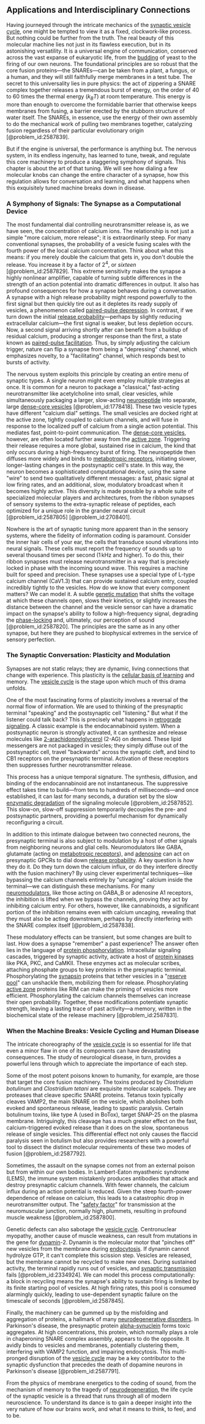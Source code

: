 ## Applications and Interdisciplinary Connections

Having journeyed through the intricate mechanics of the [synaptic vesicle cycle](@article_id:153669), one might be tempted to view it as a fixed, clockwork-like process. But nothing could be further from the truth. The real beauty of this molecular machine lies not just in its flawless execution, but in its astonishing versatility. It is a universal engine of communication, conserved across the vast expanse of eukaryotic life, from the [budding](@article_id:261617) of yeast to the firing of our own neurons. The foundational principles are so robust that the core fusion proteins—the SNAREs—can be taken from a plant, a fungus, or a human, and they will still faithfully merge membranes in a test tube. The secret to this universality lies in pure physics: the act of zippering a SNARE complex together releases a tremendous burst of energy, on the order of $40$ to $60$ times the thermal energy ($k_B T$) at room temperature. This energy is more than enough to overcome the formidable barrier that otherwise keeps membranes from fusing, a barrier erected by the stubborn structure of water itself. The SNAREs, in essence, use the energy of their own assembly to do the mechanical work of pulling two membranes together, catalyzing fusion regardless of their particular evolutionary origin [@problem_id:2587839].

But if the engine is universal, the performance is anything but. The nervous system, in its endless ingenuity, has learned to tune, tweak, and regulate this core machinery to produce a staggering symphony of signals. This chapter is about the art of that tuning. We will see how dialing a few molecular knobs can change the entire character of a synapse, how this regulation allows for conversation and learning, and what happens when this exquisitely tuned machine breaks down in disease.

### A Symphony of Signals: The Synapse as a Computational Device

The most fundamental dial controlling neurotransmitter release is, as we have seen, the concentration of calcium ions. The relationship is not just a simple "more calcium, more release"; it is extraordinarily steep. For many conventional synapses, the probability of a vesicle fusing scales with the fourth power of the local calcium concentration. Think about what this means: if you merely double the calcium that gets in, you don't double the release. You increase it by a factor of $2^4$, or *sixteen* [@problem_id:2587829]. This extreme sensitivity makes the synapse a highly nonlinear amplifier, capable of turning subtle differences in the strength of an action potential into dramatic differences in output. It also has profound consequences for how a synapse behaves during a conversation. A synapse with a high release probability might respond powerfully to the first signal but then quickly tire out as it depletes its ready supply of vesicles, a phenomenon called [paired-pulse depression](@article_id:165065). In contrast, if we turn down the initial [release probability](@article_id:170001)—perhaps by slightly reducing extracellular calcium—the first signal is weaker, but less depletion occurs. Now, a second signal arriving shortly after can benefit from a buildup of residual calcium, producing a stronger response than the first, a state known as [paired-pulse facilitation](@article_id:168191). Thus, by simply adjusting the calcium trigger, nature can flip a synapse from being a "depressing" channel, which emphasizes novelty, to a "facilitating" channel, which responds best to bursts of activity.

The nervous system exploits this principle by creating an entire menu of synaptic types. A single neuron might even employ multiple strategies at once. It is common for a neuron to package a "classical," fast-acting neurotransmitter like acetylcholine into small, clear vesicles, while simultaneously packaging a larger, slow-acting [neuropeptide](@article_id:167090) into separate, large [dense-core vesicles](@article_id:168498) [@problem_id:1778418]. These two vesicle types have different "calcium dial" settings. The small vesicles are docked right at the active zone, tightly coupled to calcium channels, and will fuse in response to the localized puff of calcium from a single action potential. This mediates fast, point-to-point communication. The [dense-core vesicles](@article_id:168498), however, are often located further away from the [active zone](@article_id:176863). Triggering their release requires a more global, sustained rise in calcium, the kind that only occurs during a high-frequency burst of firing. The neuropeptide then diffuses more widely and binds to [metabotropic receptors](@article_id:149150), initiating slower, longer-lasting changes in the postsynaptic cell's state. In this way, the neuron becomes a sophisticated computational device, using the same "wire" to send two qualitatively different messages: a fast, phasic signal at low firing rates, and an additional, slow, modulatory broadcast when it becomes highly active. This diversity is made possible by a whole suite of specialized molecular players and architectures, from the ribbon synapses of sensory systems to the extra-synaptic release of peptides, each optimized for a unique role in the grander neural circuit [@problem_id:2587805] [@problem_id:2708401].

Nowhere is the art of synaptic tuning more apparent than in the sensory systems, where the fidelity of information coding is paramount. Consider the inner hair cells of your ear, the cells that transduce sound vibrations into neural signals. These cells must report the frequency of sounds up to several thousand times per second ($1\,\mathrm{kHz}$ and higher). To do this, their ribbon synapses must release neurotransmitter in a way that is precisely locked in phase with the incoming sound wave. This requires a machine built for speed and precision. These synapses use a special type of L-type calcium channel (CaV1.3) that can provide sustained calcium entry, coupled incredibly tightly to the vesicles. How do we know that every component matters? We can model it. A subtle [genetic mutation](@article_id:165975) that shifts the voltage at which these channels open, slows their kinetics, or slightly increases the distance between the channel and the vesicle sensor can have a dramatic impact on the synapse's ability to follow a high-frequency signal, degrading the [phase-locking](@article_id:268398) and, ultimately, our perception of sound [@problem_id:2587820]. The principles are the same as in any other synapse, but here they are pushed to biophysical extremes in the service of sensory perfection.

### The Synaptic Conversation: Plasticity and Modulation

Synapses are not static relays; they are dynamic, living connections that change with experience. This plasticity is the [cellular basis of learning](@article_id:176927) and memory. The [vesicle cycle](@article_id:199034) is the stage upon which much of this drama unfolds.

One of the most fascinating forms of plasticity involves a reversal of the normal flow of information. We are used to thinking of the presynaptic terminal "speaking" and the postsynaptic cell "listening." But what if the listener could talk back? This is precisely what happens in [retrograde signaling](@article_id:171396). A classic example is the endocannabinoid system. When a postsynaptic neuron is strongly activated, it can synthesize and release molecules like [2-arachidonoylglycerol](@article_id:182202) (2-AG) on demand. These lipid messengers are not packaged in vesicles; they simply diffuse out of the postsynaptic cell, travel "backwards" across the synaptic cleft, and bind to CB1 receptors on the presynaptic terminal. Activation of these receptors then suppresses further neurotransmitter release.

This process has a unique temporal signature. The synthesis, diffusion, and binding of the endocannabinoid are not instantaneous. The suppressive effect takes time to build—from tens to hundreds of milliseconds—and once established, it can last for many seconds, a duration set by the slow [enzymatic degradation](@article_id:164239) of the signaling molecule [@problem_id:2587852]. This slow-on, slow-off suppression temporarily decouples the pre- and postsynaptic partners, providing a powerful mechanism for dynamically reconfiguring a circuit.

In addition to this intimate dialogue between two connected neurons, the presynaptic terminal is also subject to modulation by a host of other signals from neighboring neurons and glial cells. Neuromodulators like GABA, glutamate (acting on [metabotropic receptors](@article_id:149150)), and [adenosine](@article_id:185997) can act on presynaptic GPCRs to dial down [release probability](@article_id:170001). A key question is *how* they do it. Do they turn down the calcium influx, or do they interfere directly with the fusion machinery? By using clever experimental techniques—like bypassing the calcium channels entirely by "uncaging" calcium inside the terminal—we can distinguish these mechanisms. For many [neuromodulators](@article_id:165835), like those acting on GABA_B or adenosine A1 receptors, the inhibition is lifted when we bypass the channels, proving they act by inhibiting calcium entry. For others, however, like cannabinoids, a significant portion of the inhibition remains even with calcium uncaging, revealing that they must also be acting downstream, perhaps by directly interfering with the SNARE complex itself [@problem_id:2587838].

These modulatory effects can be transient, but some changes are built to last. How does a synapse "remember" a past experience? The answer often lies in the language of [protein phosphorylation](@article_id:139119). Intracellular signaling cascades, triggered by synaptic activity, activate a host of [protein kinases](@article_id:170640) like PKA, PKC, and CaMKII. These enzymes act as molecular scribes, attaching phosphate groups to key proteins in the presynaptic terminal. Phosphorylating the [synapsin](@article_id:164484) proteins that tether vesicles in a "[reserve pool](@article_id:163218)" can unshackle them, mobilizing them for release. Phosphorylating [active zone](@article_id:176863) proteins like RIM can make the priming of vesicles more efficient. Phosphorylating the calcium channels themselves can increase their open probability. Together, these modifications potentiate synaptic strength, leaving a lasting trace of past activity—a memory, written in the biochemical state of the release machinery [@problem_id:2587831].

### When the Machine Breaks: Vesicle Cycling and Human Disease

The intricate choreography of the [vesicle cycle](@article_id:199034) is so essential for life that even a minor flaw in one of its components can have devastating consequences. The study of neurological disease, in turn, provides a powerful lens through which to appreciate the importance of each step.

Some of the most potent poisons known to humanity, for example, are those that target the core fusion machinery. The toxins produced by *Clostridium botulinum* and *Clostridium tetani* are exquisite molecular scalpels. They are proteases that cleave specific SNARE proteins. Tetanus toxin typically cleaves VAMP2, the main SNARE on the vesicle, which abolishes both evoked and spontaneous release, leading to spastic paralysis. Certain botulinum toxins, like type A (used in BoTox), target SNAP-25 on the plasma membrane. Intriguingly, this cleavage has a much greater effect on the fast, calcium-triggered evoked release than it does on the slow, spontaneous release of single vesicles. This differential effect not only causes the flaccid paralysis seen in botulism but also provides researchers with a powerful tool to dissect the distinct molecular requirements of these two modes of fusion [@problem_id:2587792].

Sometimes, the assault on the synapse comes not from an external poison but from within our own bodies. In Lambert-Eaton myasthenic syndrome (LEMS), the immune system mistakenly produces antibodies that attack and destroy presynaptic calcium channels. With fewer channels, the calcium influx during an action potential is reduced. Given the steep fourth-power dependence of release on calcium, this leads to a catastrophic drop in neurotransmitter output. The "[safety factor](@article_id:155674)" for transmission at the neuromuscular junction, normally high, plummets, resulting in profound muscle weakness [@problem_id:2587800].

Genetic defects can also sabotage the [vesicle cycle](@article_id:199034). Centronuclear myopathy, another cause of muscle weakness, can result from mutations in the gene for [dynamin](@article_id:153387)-2. Dynamin is the molecular motor that "pinches off" new vesicles from the membrane during [endocytosis](@article_id:137268). If dynamin cannot hydrolyze GTP, it can't complete this scission step. Vesicles are released, but the membrane cannot be recycled to make new ones. During sustained activity, the terminal rapidly runs out of vesicles, and [synaptic transmission](@article_id:142307) fails [@problem_id:2334924]. We can model this process computationally: a block in recycling means the synapse's ability to sustain firing is limited by its finite starting pool of vesicles. At high firing rates, this pool is consumed alarmingly quickly, leading to use-dependent synaptic failure on the timescale of seconds [@problem_id:2587845].

Finally, the machinery can be gummed up by the misfolding and aggregation of proteins, a hallmark of many [neurodegenerative disorders](@article_id:183313). In Parkinson's disease, the presynaptic protein [alpha-synuclein](@article_id:194366) forms toxic aggregates. At high concentrations, this protein, which normally plays a role in chaperoning SNARE complex assembly, appears to do the opposite. It avidly binds to vesicles and membranes, potentially clustering them, interfering with VAMP2 function, and impairing endocytosis. This multi-pronged disruption of the [vesicle cycle](@article_id:199034) may be a key contributor to the synaptic dysfunction that precedes the death of dopamine neurons in Parkinson's disease [@problem_id:2587791].

From the physics of membrane energetics to the coding of sound, from the mechanism of memory to the tragedy of [neurodegeneration](@article_id:167874), the life cycle of the synaptic vesicle is a thread that runs through all of modern neuroscience. To understand its dance is to gain a deeper insight into the very nature of how our brains work, and what it means to think, to feel, and to be.